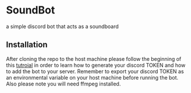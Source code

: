 # SoundBot
a simple discord bot that acts as a soundboard
## Installation 
After cloning the repo to the host machine please follow the beginning of this [tutroial](https://realpython.com/how-to-make-a-discord-bot-python/) in order to learn how to generate your discord TOKEN and how to add the bot to your server. Remember to export your discord TOKEN as an environmental variable on your host machine before running the bot. Also please note you will need ffmpeg installed.
